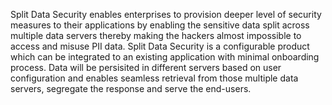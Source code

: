 Split Data Security enables enterprises to provision deeper level of security measures to their applications by enabling the sensitive data split across multiple data servers thereby making the hackers almost impossible to access and misuse PII data. Split Data Security is a configurable product which can be integrated to an existing application with minimal onboarding process. Data will be persisited in different servers based on user configuration and enables seamless retrieval from those multiple data servers, segregate the response and serve the end-users.

